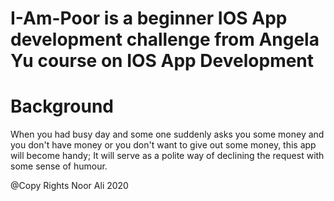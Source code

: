 # I-Am-Poor is a beginner IOS App development challenge from Angela Yu course on IOS App Development

# Background 
When you had busy day and some one suddenly asks you some money and you don't have money or you don't want to give out some money, this app will become handy; 
It will serve as a polite way of declining the request with some sense of humour. 

@Copy Rights Noor Ali 2020
